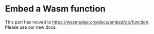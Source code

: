 # Embed a Wasm function

This part has moved to <https://wasmedge.org/docs/embed/go/function>. Please use our new docs.
